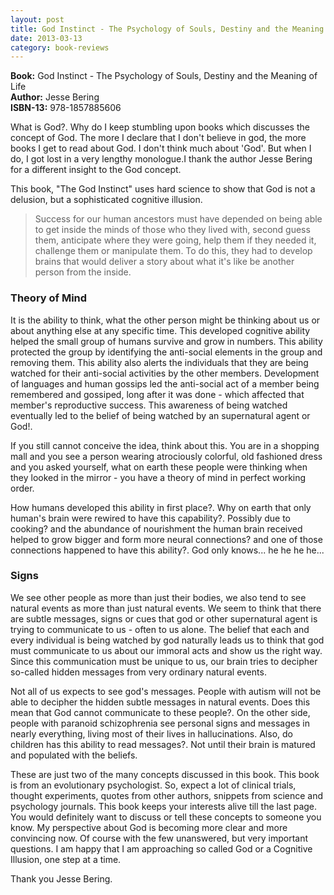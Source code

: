 ```yaml
---
layout: post
title: God Instinct - The Psychology of Souls, Destiny and the Meaning of Life
date: 2013-03-13
category: book-reviews
---
```


**Book:** God Instinct - The Psychology of Souls, Destiny and the Meaning of Life  
**Author:** Jesse Bering  
**ISBN-13:** 978-1857885606

What is God?. Why do I keep stumbling upon books which discusses the concept of God. The more I declare that I don't believe in god, the more books I get to read about God. I don't think much about 'God'. But when I do, I got lost in a very lengthy monologue.I thank the author Jesse Bering for a different insight to the God concept.  
  
This book, "The God Instinct" uses hard science to show that God is not a delusion, but a sophisticated cognitive illusion.  

> Success for our human ancestors must have depended on being able to get inside the minds of those who they lived with, second guess them, anticipate where they were going, help them if they needed it, challenge them or manipulate them. To do this, they had to develop brains that would deliver a story about what it's like be another person from the inside.  

### Theory of Mind

It is the ability to think, what the other person might be thinking about us or about anything else at any specific time. This developed cognitive ability helped the small group of humans survive and grow in numbers. This ability protected the group by identifying the anti-social elements in the group and removing them. This ability also alerts the individuals that they are being watched for their anti-social activities by the other members. Development of languages and human gossips led the anti-social act of a member being remembered and gossiped, long after it was done - which affected that member's reproductive success. This awareness of being watched eventually led to the belief of being watched by an supernatural agent or God!.  
  
If you still cannot conceive the idea, think about this. You are in a shopping mall and you see a person wearing atrociously colorful, old fashioned dress and you asked yourself, what on earth these people were thinking when they looked in the mirror - you have a theory of mind in perfect working order.   
  
How humans developed this ability in first place?. Why on earth that only human's brain were rewired to have this capability?. Possibly due to cooking? and the abundance of nourishment the human brain received helped to grow bigger and form more neural connections? and one of those connections happened to have this ability?. God only knows... he he he he...  
  
### Signs  

We see other people as more than just their bodies, we also tend to see natural events as more than just natural events. We seem to think that there are subtle messages, signs or cues that god or other supernatural agent is trying to communicate to us - often to us alone. The belief that each and every individual is being watched by god naturally leads us to think that god must communicate to us about our immoral acts and show us the right way. Since this communication must be unique to us, our brain tries to decipher so-called hidden messages from very ordinary natural events.   
  
Not all of us expects to see god's messages. People with autism will not be able to decipher the hidden subtle messages in natural events. Does this mean that God cannot communicate to these people?. On the other side, people with paranoid schizophrenia see personal signs and messages in nearly everything, living most of their lives in hallucinations. Also, do children has this ability to read messages?. Not until their brain is matured and populated with the beliefs.   
  
These are just two of the many concepts discussed in this book. This book is from an evolutionary psychologist. So, expect a lot of clinical trials, thought experiments, quotes from other authors, snippets from science and psychology journals. This book keeps your interests alive till the last page. You would definitely want to discuss or tell these concepts to someone you know. My perspective about God is becoming more clear and more convincing now. Of course with the few unanswered, but very important questions. I am happy that I am approaching so called God or a Cognitive Illusion, one step at a time.  
  
Thank you Jesse Bering.  
